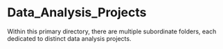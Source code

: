 # Data_Analysis_Projects
Within this primary directory, there are multiple subordinate folders, each dedicated to distinct data analysis projects.
